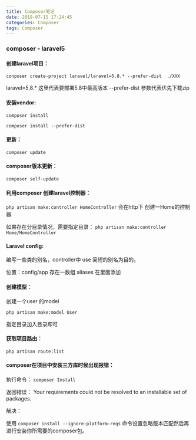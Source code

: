 ```yaml
---
title: Composer笔记
date: 2019-07-15 17:24:45
categories: Composer
tags: Composer
---
```


### composer - laravel5

#### 创建laravel项目：

`conposer create-project laravel/laravel=5.8.* --prefer-dist  ./XXX`

laravel=5.8.* 这里代表要部署5.8中最高版本   --prefer-dist  参数代表优先下载zip

#### 安装vendor:

`composer install`

`composer install --prefer-dist`

#### 更新：

`composer update`

#### composer版本更新：

`composer self-update`

#### 利用composer 创建laravel控制器：

`php artisan make:controller HomeController`
  会在http下 创建一Home的控制器

如果存在分目录情况，需要指定目录：
`php artisan make:controller Home/HomeController`  

#### Laravel config:

编写一些类的别名，controller中 use 简短的别名为目的。

位置：config/app    存在一数组 aliases  在里面添加

#### 创建模型：

创建一个user 的model

`php artisan make:model User`

指定目录加入目录即可

#### 获取项目路由：

`php artisan route:list`

#### composer在项目中安装三方库时候出现报错：

执行命令： `composer Install`

返回错误： Your requirements could not be resolved to an installable set of packages.

解决：

使用 `composer install --ignore-platform-reqs` 命令设置忽略版本匹配然后再进行安装你所需要的composer包。
